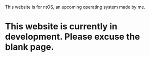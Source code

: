 This website is for ntOS, an upcoming operating system made by me.
# This website is currently in development. Please excuse the blank page.

